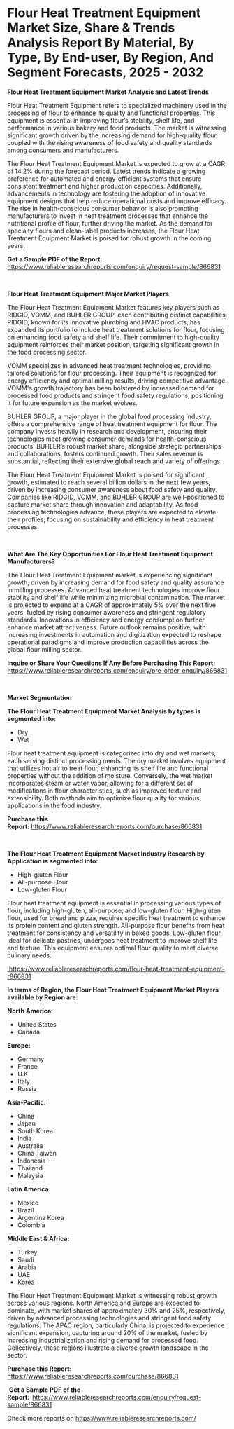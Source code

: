 <p><h1>Flour Heat Treatment Equipment Market Size, Share & Trends Analysis Report By Material, By Type, By End-user, By Region, And Segment Forecasts, 2025 - 2032</h1></p><p><strong>Flour Heat Treatment Equipment Market Analysis and Latest Trends</strong></p>
<p><p>Flour Heat Treatment Equipment refers to specialized machinery used in the processing of flour to enhance its quality and functional properties. This equipment is essential in improving flour’s stability, shelf life, and performance in various bakery and food products. The market is witnessing significant growth driven by the increasing demand for high-quality flour, coupled with the rising awareness of food safety and quality standards among consumers and manufacturers.</p><p>The Flour Heat Treatment Equipment Market is expected to grow at a CAGR of 14.2% during the forecast period. Latest trends indicate a growing preference for automated and energy-efficient systems that ensure consistent treatment and higher production capacities. Additionally, advancements in technology are fostering the adoption of innovative equipment designs that help reduce operational costs and improve efficacy. The rise in health-conscious consumer behavior is also prompting manufacturers to invest in heat treatment processes that enhance the nutritional profile of flour, further driving the market. As the demand for specialty flours and clean-label products increases, the Flour Heat Treatment Equipment Market is poised for robust growth in the coming years.</p></p>
<p><strong>Get a Sample PDF of the Report:&nbsp;</strong> <a href="https://www.reliableresearchreports.com/enquiry/request-sample/866831?utm_campaign=2187&utm_medium=2&utm_source=Github&utm_content=ia&utm_term=19022025&utm_id=flour-heat-treatment-equipment">https://www.reliableresearchreports.com/enquiry/request-sample/866831</a></p>
<p>&nbsp;</p>
<p><strong>Flour Heat Treatment Equipment Major Market Players</strong></p>
<p><p>The Flour Heat Treatment Equipment Market features key players such as RIDGID, VOMM, and BUHLER GROUP, each contributing distinct capabilities. RIDGID, known for its innovative plumbing and HVAC products, has expanded its portfolio to include heat treatment solutions for flour, focusing on enhancing food safety and shelf life. Their commitment to high-quality equipment reinforces their market position, targeting significant growth in the food processing sector.</p><p>VOMM specializes in advanced heat treatment technologies, providing tailored solutions for flour processing. Their equipment is recognized for energy efficiency and optimal milling results, driving competitive advantage. VOMM's growth trajectory has been bolstered by increased demand for processed food products and stringent food safety regulations, positioning it for future expansion as the market evolves.</p><p>BUHLER GROUP, a major player in the global food processing industry, offers a comprehensive range of heat treatment equipment for flour. The company invests heavily in research and development, ensuring their technologies meet growing consumer demands for health-conscious products. BUHLER’s robust market share, alongside strategic partnerships and collaborations, fosters continued growth. Their sales revenue is substantial, reflecting their extensive global reach and variety of offerings.</p><p>The Flour Heat Treatment Equipment Market is poised for significant growth, estimated to reach several billion dollars in the next few years, driven by increasing consumer awareness about food safety and quality. Companies like RIDGID, VOMM, and BUHLER GROUP are well-positioned to capture market share through innovation and adaptability. As food processing technologies advance, these players are expected to elevate their profiles, focusing on sustainability and efficiency in heat treatment processes.</p></p>
<p>&nbsp;</p>
<p><strong>What Are The Key Opportunities For Flour Heat Treatment Equipment Manufacturers?</strong></p>
<p><p>The Flour Heat Treatment Equipment market is experiencing significant growth, driven by increasing demand for food safety and quality assurance in milling processes. Advanced heat treatment technologies improve flour stability and shelf life while minimizing microbial contamination. The market is projected to expand at a CAGR of approximately 5% over the next five years, fueled by rising consumer awareness and stringent regulatory standards. Innovations in efficiency and energy consumption further enhance market attractiveness. Future outlook remains positive, with increasing investments in automation and digitization expected to reshape operational paradigms and improve production capabilities across the global flour milling sector.</p></p>
<p><strong>Inquire or Share Your Questions If Any Before Purchasing This Report:</strong> <a href="https://www.reliableresearchreports.com/enquiry/pre-order-enquiry/866831?utm_campaign=2187&utm_medium=2&utm_source=Github&utm_content=ia&utm_term=19022025&utm_id=flour-heat-treatment-equipment">https://www.reliableresearchreports.com/enquiry/pre-order-enquiry/866831</a></p>
<p>&nbsp;</p>
<p><strong>Market Segmentation</strong></p>
<p><strong>The Flour Heat Treatment Equipment Market Analysis by types is segmented into:</strong></p>
<p><ul><li>Dry</li><li>Wet</li></ul></p>
<p><p>Flour heat treatment equipment is categorized into dry and wet markets, each serving distinct processing needs. The dry market involves equipment that utilizes hot air to treat flour, enhancing its shelf life and functional properties without the addition of moisture. Conversely, the wet market incorporates steam or water vapor, allowing for a different set of modifications in flour characteristics, such as improved texture and extensibility. Both methods aim to optimize flour quality for various applications in the food industry.</p></p>
<p><strong>Purchase this Report:&nbsp;</strong><a href="https://www.reliableresearchreports.com/purchase/866831?utm_campaign=2187&utm_medium=2&utm_source=Github&utm_content=ia&utm_term=19022025&utm_id=flour-heat-treatment-equipment">https://www.reliableresearchreports.com/purchase/866831</a></p>
<p>&nbsp;</p>
<p><strong>The Flour Heat Treatment Equipment Market Industry Research by Application is segmented into:</strong></p>
<p><ul><li>High-gluten Flour</li><li>All-purpose Flour</li><li>Low-gluten Flour</li></ul></p>
<p><p>Flour heat treatment equipment is essential in processing various types of flour, including high-gluten, all-purpose, and low-gluten flour. High-gluten flour, used for bread and pizza, requires specific heat treatment to enhance its protein content and gluten strength. All-purpose flour benefits from heat treatment for consistency and versatility in baked goods. Low-gluten flour, ideal for delicate pastries, undergoes heat treatment to improve shelf life and texture. This equipment ensures optimal flour quality to meet diverse culinary needs.</p></p>
<p><a href="https://www.reliableresearchreports.com/flour-heat-treatment-equipment-r866831?utm_campaign=2187&utm_medium=2&utm_source=Github&utm_content=ia&utm_term=19022025&utm_id=flour-heat-treatment-equipment">&nbsp;https://www.reliableresearchreports.com/flour-heat-treatment-equipment-r866831</a></p>
<p><strong>In terms of Region, the Flour Heat Treatment Equipment Market Players available by Region are:</strong></p>
<p>
    <p> <strong> North America: </strong>
        <ul>
            <li>United States</li>
            <li>Canada</li>
        </ul>
        </p> 
    <p> <strong> Europe: </strong>
        <ul>
            <li>Germany</li>
            <li>France</li>
            <li>U.K.</li>
            <li>Italy</li>
            <li>Russia</li>
        </ul>
        </p> 
    <p> <strong> Asia-Pacific: </strong>
        <ul>
            <li>China</li>
            <li>Japan</li>
            <li>South Korea</li>
            <li>India</li>
            <li>Australia</li>
            <li>China Taiwan</li>
            <li>Indonesia</li>
            <li>Thailand</li>
            <li>Malaysia</li>
        </ul>
        </p> 
    <p> <strong> Latin America: </strong>
        <ul>
            <li>Mexico</li>
            <li>Brazil</li>
            <li>Argentina Korea</li>
            <li>Colombia</li>
        </ul>
        </p> 
    <p> <strong> Middle East & Africa: </strong>
        <ul>
            <li>Turkey</li>
            <li>Saudi</li>
            <li>Arabia</li>
            <li>UAE</li>
            <li>Korea</li>
        </ul>
    </p>
    </p>
<p><p>The Flour Heat Treatment Equipment Market is witnessing robust growth across various regions. North America and Europe are expected to dominate, with market shares of approximately 30% and 25%, respectively, driven by advanced processing technologies and stringent food safety regulations. The APAC region, particularly China, is projected to experience significant expansion, capturing around 20% of the market, fueled by increasing industrialization and rising demand for processed food. Collectively, these regions illustrate a diverse growth landscape in the sector.</p></p>
<p><strong>Purchase this Report: </strong><a href="https://www.reliableresearchreports.com/purchase/866831?utm_campaign=2187&utm_medium=2&utm_source=Github&utm_content=ia&utm_term=19022025&utm_id=flour-heat-treatment-equipment">https://www.reliableresearchreports.com/purchase/866831</a></p>
<p>&nbsp;<strong>Get a Sample PDF of the Report:&nbsp;&nbsp;</strong><a href="https://www.reliableresearchreports.com/enquiry/request-sample/866831?utm_campaign=2187&utm_medium=2&utm_source=Github&utm_content=ia&utm_term=19022025&utm_id=flour-heat-treatment-equipment">https://www.reliableresearchreports.com/enquiry/request-sample/866831</a></p>
<p><strong></strong></p>
<p>Check more reports on <a href="https://www.reliableresearchreports.com/?utm_campaign=2187&utm_medium=2&utm_source=Github&utm_content=ia&utm_term=19022025&utm_id=flour-heat-treatment-equipment">https://www.reliableresearchreports.com/</a></p>